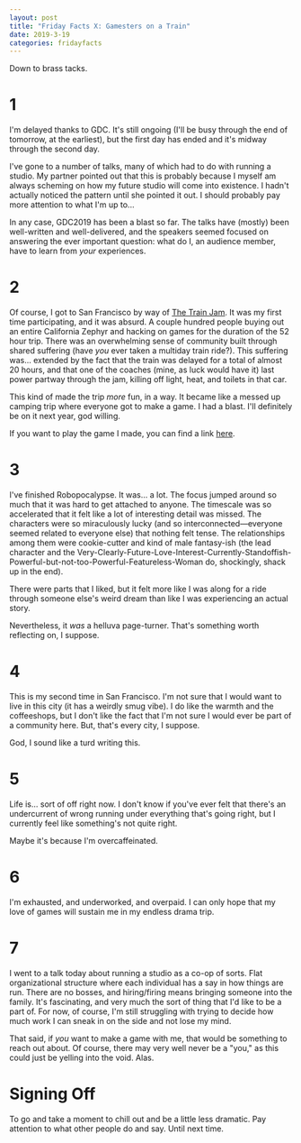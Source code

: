 ```yaml
---
layout: post
title: "Friday Facts X: Gamesters on a Train"
date: 2019-3-19
categories: fridayfacts
---
```


Down to brass tacks.

# 1

I'm delayed thanks to GDC. It's still ongoing (I'll be busy through the end of tomorrow,
at the earliest), but the first day has ended and it's midway through the second day.

I've gone to a number of talks, many of which had to do with running a studio. My partner
pointed out that this is probably because I myself am always scheming on how my future
studio will come into existence. I hadn't actually noticed the pattern until she pointed
it out. I should probably pay more attention to what I'm up to...

In any case, GDC2019 has been a blast so far. The talks have (mostly) been well-written
and well-delivered, and the speakers seemed focused on answering the ever important
question: what do I, an audience member, have to learn from _your_ experiences.


# 2

Of course, I got to San Francisco by way of [The Train Jam](https://trainjam.com/). It
was my first time participating, and it was absurd. A couple hundred people buying out an
entire California Zephyr and hacking on games for the duration of the 52 hour trip. There
was an overwhelming sense of community built through shared suffering (have _you_ ever
taken a multiday train ride?). This suffering was... extended by the fact that the train
was delayed for a total of almost 20 hours, and that one of the coaches (mine, as luck
would have it) last power partway through the jam, killing off light, heat, and toilets
in that car.

This kind of made the trip _more_ fun, in a way. It became like a messed up camping trip
where everyone got to make a game. I had a blast. I'll definitely be on it next year, god
willing.

If you want to play the game I made, you can find a link
[here](https://yikesdotgov.itch.io/flowertower).

# 3

I've finished Robopocalypse. It was... a lot. The focus jumped around so much that it was
hard to get attached to anyone. The timescale was so accelerated that it felt like a lot
of interesting detail was missed. The characters were so miraculously lucky (and so
interconnected—everyone seemed related to everyone else) that nothing felt tense. The
relationships among them were cookie-cutter and kind of male fantasy-ish (the lead
character and the
Very-Clearly-Future-Love-Interest-Currently-Standoffish-Powerful-but-not-too-Powerful-Featureless-Woman
do, shockingly, shack up in the end).

There were parts that I liked, but it felt more like I was along for a ride through
someone else's weird dream than like I was experiencing an actual story.

Nevertheless, it _was_ a helluva page-turner. That's something worth reflecting on, I
suppose.

# 4

This is my second time in San Francisco. I'm not sure that I would want to live in this
city (it has a weirdly smug vibe). I do like the warmth and the coffeeshops, but I don't
like the fact that I'm not sure I would ever be part of a community here. But, that's
every city, I suppose.

God, I sound like a turd writing this.

# 5

Life is... sort of off right now. I don't know if you've ever felt that there's an
undercurrent of wrong running under everything that's going right, but I currently feel
like something's not quite right.

Maybe it's because I'm overcaffeinated.

# 6

I'm exhausted, and underworked, and overpaid. I can only hope that my love of games will
sustain me in my endless drama trip.

# 7

I went to a talk today about running a studio as a co-op of sorts. Flat organizational
structure where each individual has a say in how things are run. There are no bosses, and
hiring/firing means bringing someone into the family. It's fascinating, and very much the
sort of thing that I'd like to be a part of. For now, of course, I'm still struggling
with trying to decide how much work I can sneak in on the side and not lose my mind.

That said, if _you_ want to make a game with me, that would be something to reach out
about. Of course, there may very well never be a "you," as this could just be yelling
into the void. Alas.

# Signing Off

To go and take a moment to chill out and be a little less dramatic. Pay attention to what
other people do and say. Until next time.
